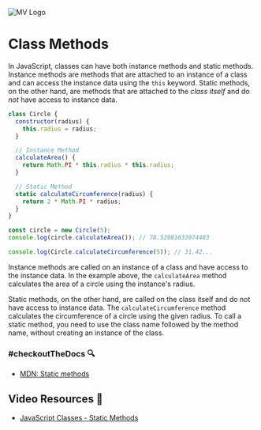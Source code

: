 ![MV Logo](/logo.jpg)

# Class Methods
In JavaScript, classes can have both instance methods and static methods. Instance methods are methods that are attached to an instance of a class and can access the instance data using the `this` keyword. Static methods, on the other hand, are methods that are attached to the _class itself_ and do _not_ have access to instance data.

```js
class Circle {
  constructor(radius) {
    this.radius = radius;
  }

  // Instance Method
  calculateArea() {
    return Math.PI * this.radius * this.radius;
  }

  // Static Method
  static calculateCircumference(radius) {
    return 2 * Math.PI * radius;
  }
}

const circle = new Circle(5);
console.log(circle.calculateArea()); // 78.53981633974483

console.log(Circle.calculateCircumference(5)); // 31.42...

```

Instance methods are called on an instance of a class and have access to the instance data. In the example above, the `calculateArea` method calculates the area of a circle using the instance's radius.

Static methods, on the other hand, are called on the class itself and do not have access to instance data. The `calculateCircumference` method calculates the circumference of a circle using the given radius. To call a static method, you need to use the class name followed by the method name, without creating an instance of the class.

### #checkoutTheDocs 🔍
- [MDN: Static methods](https://developer.mozilla.org/en-US/docs/Web/JavaScript/Reference/Classes/static)

## Video Resources 🎥
- [JavaScript Classes - Static Methods](https://www.youtube.com/watch?v=Jbopfp3LvRU)
